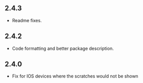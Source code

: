 ## 2.4.3

* Readme fixes.

## 2.4.2

* Code formatting and better package description.

## 2.4.0

* Fix for IOS devices where the scratches would not be shown
